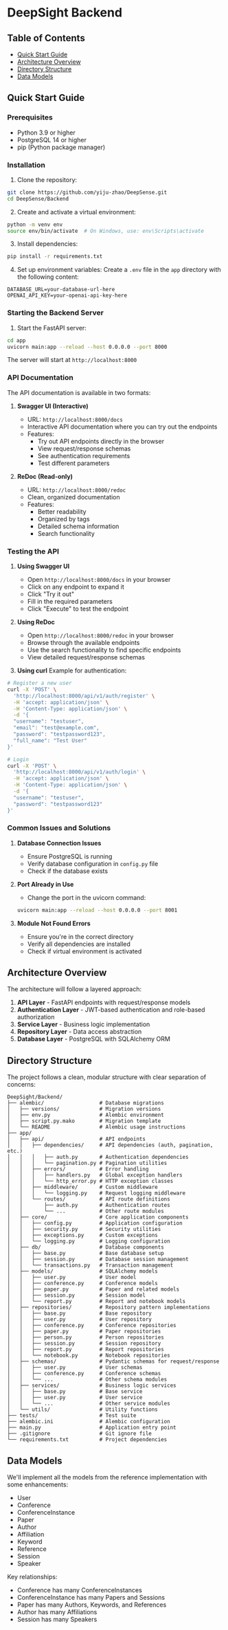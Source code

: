 # DeepSight Backend

## Table of Contents
- [Quick Start Guide](#quick-start-guide)
- [Architecture Overview](#architecture-overview)
- [Directory Structure](#directory-structure)
- [Data Models](#data-models)

## Quick Start Guide

### Prerequisites
- Python 3.9 or higher
- PostgreSQL 14 or higher
- pip (Python package manager)

### Installation

1. Clone the repository:
```bash
git clone https://github.com/yiju-zhao/DeepSense.git
cd DeepSense/Backend
```

2. Create and activate a virtual environment:
```bash
python -m venv env
source env/bin/activate  # On Windows, use: env\Scripts\activate
```

3. Install dependencies:
```bash
pip install -r requirements.txt
```

4. Set up environment variables:
Create a `.env` file in the `app` directory with the following content:
```env
DATABASE_URL=your-database-url-here
OPENAI_API_KEY=your-openai-api-key-here
```

<!-- 5. Initialize the database:
```bash
# Create database migrations
alembic revision --autogenerate -m "Initial migration"

# Apply migrations
alembic upgrade head
``` -->

### Starting the Backend Server

1. Start the FastAPI server:
```bash
cd app
uvicorn main:app --reload --host 0.0.0.0 --port 8000
```

The server will start at `http://localhost:8000`

### API Documentation

The API documentation is available in two formats:

1. **Swagger UI (Interactive)**
   - URL: `http://localhost:8000/docs`
   - Interactive API documentation where you can try out the endpoints
   - Features:
     - Try out API endpoints directly in the browser
     - View request/response schemas
     - See authentication requirements
     - Test different parameters

2. **ReDoc (Read-only)**
   - URL: `http://localhost:8000/redoc`
   - Clean, organized documentation
   - Features:
     - Better readability
     - Organized by tags
     - Detailed schema information
     - Search functionality

### Testing the API

1. **Using Swagger UI**
   - Open `http://localhost:8000/docs` in your browser
   - Click on any endpoint to expand it
   - Click "Try it out"
   - Fill in the required parameters
   - Click "Execute" to test the endpoint

2. **Using ReDoc**
   - Open `http://localhost:8000/redoc` in your browser
   - Browse through the available endpoints
   - Use the search functionality to find specific endpoints
   - View detailed request/response schemas

3. **Using curl**
Example for authentication:
```bash
# Register a new user
curl -X 'POST' \
  'http://localhost:8000/api/v1/auth/register' \
  -H 'accept: application/json' \
  -H 'Content-Type: application/json' \
  -d '{
  "username": "testuser",
  "email": "test@example.com",
  "password": "testpassword123",
  "full_name": "Test User"
}'

# Login
curl -X 'POST' \
  'http://localhost:8000/api/v1/auth/login' \
  -H 'accept: application/json' \
  -H 'Content-Type: application/json' \
  -d '{
  "username": "testuser",
  "password": "testpassword123"
}'
```

### Common Issues and Solutions

1. **Database Connection Issues**
   - Ensure PostgreSQL is running
   - Verify database configuration in `config.py` file
   - Check if the database exists

2. **Port Already in Use**
   - Change the port in the uvicorn command:
   ```bash
   uvicorn main:app --reload --host 0.0.0.0 --port 8001
   ```

3. **Module Not Found Errors**
   - Ensure you're in the correct directory
   - Verify all dependencies are installed
   - Check if virtual environment is activated

## Architecture Overview

The architecture will follow a layered approach:

1. **API Layer** - FastAPI endpoints with request/response models
2. **Authentication Layer** - JWT-based authentication and role-based authorization
3. **Service Layer** - Business logic implementation
4. **Repository Layer** - Data access abstraction
5. **Database Layer** - PostgreSQL with SQLAlchemy ORM

## Directory Structure

The project follows a clean, modular structure with clear separation of concerns:

```
DeepSight/Backend/
├── alembic/                  # Database migrations
│   ├── versions/             # Migration versions
│   ├── env.py                # Alembic environment
│   ├── script.py.mako        # Migration template
│   └── README                # Alembic usage instructions
├── app/
│   ├── api/                  # API endpoints
│   │   ├── dependencies/     # API dependencies (auth, pagination, etc.)
│   │   │   ├── auth.py       # Authentication dependencies
│   │   │   └── pagination.py # Pagination utilities
│   │   ├── errors/           # Error handling
│   │   │   ├── handlers.py   # Global exception handlers
│   │   │   └── http_error.py # HTTP exception classes
│   │   ├── middleware/       # Custom middleware
│   │   │   └── logging.py    # Request logging middleware
│   │   └── routes/           # API route definitions
│   │       ├── auth.py       # Authentication routes
│   │       └── ...           # Other route modules
│   ├── core/                 # Core application components
│   │   ├── config.py         # Application configuration
│   │   ├── security.py       # Security utilities
│   │   ├── exceptions.py     # Custom exceptions
│   │   └── logging.py        # Logging configuration
│   ├── db/                   # Database components
│   │   ├── base.py           # Base database setup
│   │   ├── session.py        # Database session management
│   │   └── transactions.py   # Transaction management
│   ├── models/               # SQLAlchemy models
│   │   ├── user.py           # User model
│   │   ├── conference.py     # Conference models
│   │   ├── paper.py          # Paper and related models
│   │   ├── session.py        # Session model
│   │   └── report.py         # Report and notebook models
│   ├── repositories/         # Repository pattern implementations
│   │   ├── base.py           # Base repository
│   │   ├── user.py           # User repository
│   │   ├── conference.py     # Conference repositories
│   │   ├── paper.py          # Paper repositories
│   │   ├── person.py         # Person repositories
│   │   ├── session.py        # Session repository
│   │   ├── report.py         # Report repositories
│   │   └── notebook.py       # Notebook repositories
│   ├── schemas/              # Pydantic schemas for request/response
│   │   ├── user.py           # User schemas
│   │   ├── conference.py     # Conference schemas
│   │   └── ...               # Other schema modules
│   ├── services/             # Business logic services
│   │   ├── base.py           # Base service
│   │   ├── user.py           # User service
│   │   └── ...               # Other service modules
│   └── utils/                # Utility functions
├── tests/                    # Test suite
├── alembic.ini               # Alembic configuration
├── main.py                   # Application entry point
├── .gitignore                # Git ignore file
└── requirements.txt          # Project dependencies
```

## Data Models

We'll implement all the models from the reference implementation with some enhancements:

- User
- Conference
- ConferenceInstance
- Paper
- Author
- Affiliation
- Keyword
- Reference
- Session
- Speaker

Key relationships:
- Conference has many ConferenceInstances
- ConferenceInstance has many Papers and Sessions
- Paper has many Authors, Keywords, and References
- Author has many Affiliations
- Session has many Speakers



